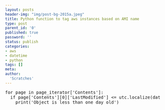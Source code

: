 ```yaml
---
layout: posts
header-img: "img/post-bg-2015a.jpeg"
title: Python function to tag aws instances based on AMI name
type: post
parent_id: '0'
published: true
password: ''
status: publish
categories:
- aws
- datetime
- python
tags: []
meta:
author:
  'Scratches'
---
```


<pre>
for page in page_iterator['Contents']:  
  if page['Contents'][0]['LastModified'] <= utc.localize(datetime.datetime.now()) - datetime.timedelta(days=1):  
    print('Object is less than one day old')
</pre>